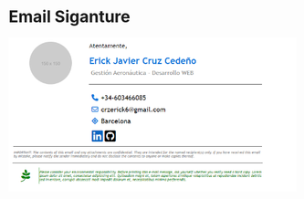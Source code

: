 # Email Siganture

![2023-03-18_22h30_51.png](https://github.com/Crzek/email-signature/blob/master/img/2023-03-18_22h30_51.png)
